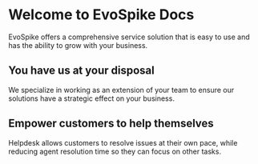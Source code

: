 # Welcome to EvoSpike Docs

EvoSpike offers a comprehensive service solution that is easy to use and has the ability to grow with your business.

## You have us at your disposal

We specialize in working as an extension of your team to ensure our solutions have a strategic effect on your business.

## Empower customers to help themselves

Helpdesk allows customers to resolve issues at their own pace, while reducing agent resolution time so they can focus on other tasks.